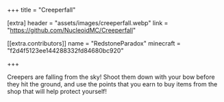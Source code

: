 +++
title = "Creeperfall"

[extra]
header = "assets/images/creeperfall.webp"
link = "https://github.com/NucleoidMC/Creeperfall"

[[extra.contributors]]
name = "RedstoneParadox"
minecraft = "f2d4f5123ee144288332fd84680bc920"

+++

Creepers are falling from the sky! Shoot them down with your bow before they hit the ground, and use the points that you earn to buy items from the shop that will help protect yourself!